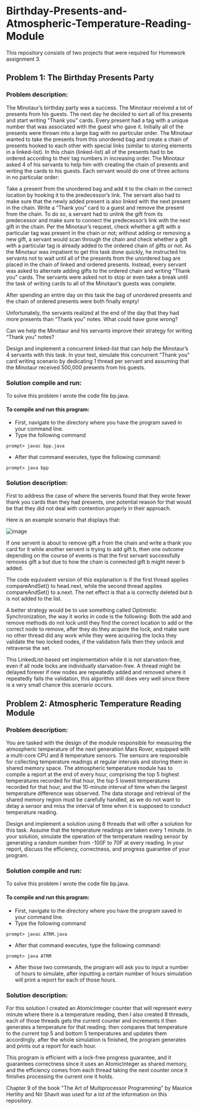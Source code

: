 # Birthday-Presents-and-Atmospheric-Temperature-Reading-Module
This repository consists of two projects that were required for Homework assignment 3.

## Problem 1: The Birthday Presents Party
### Problem description:
The Minotaur’s birthday party was a success. The Minotaur received a lot of presents from his guests. The next day he decided to sort all of his presents and start writing “Thank you” cards. Every present had a tag with a unique number that was associated with the guest who gave it. Initially all of the presents were thrown into a large bag with no particular order. The Minotaur wanted to take the presents from this unordered bag and create a chain of presents hooked to each other with special links (similar to storing elements in a linked-list). In this chain (linked-list) all of the presents had to be ordered according to their tag numbers in increasing order. The Minotaur asked 4 of his servants to help him with creating the chain of presents and writing the cards to his guests. Each servant would do one of three actions in no particular order:

Take a present from the unordered bag and add it to the chain in the correct location by hooking it to the predecessor’s link. The servant also had to make sure that the newly added present is also linked with the next present in the chain.
Write a “Thank you” card to a guest and remove the present from the chain. To do so, a servant had to unlink the gift from its predecessor and make sure to connect the predecessor’s link with the next gift in the chain.
Per the Minotaur’s request, check whether a gift with a particular tag was present in the chain or not; without adding or removing a new gift, a servant would scan through the chain and check whether a gift with a particular tag is already added to the ordered chain of gifts or not.
As the Minotaur was impatient to get this task done quickly, he instructed his servants not to wait until all of the presents from the unordered bag are placed in the chain of linked and ordered presents. Instead, every servant was asked to alternate adding gifts to the ordered chain and writing “Thank you” cards. The servants were asked not to stop or even take a break until the task of writing cards to all of the Minotaur’s guests was complete.

After spending an entire day on this task the bag of unordered presents and the chain of ordered presents were both finally empty!

Unfortunately, the servants realized at the end of the day that they had more presents than “Thank you” notes. What could have gone wrong?

Can we help the Minotaur and his servants improve their strategy for writing “Thank you” notes?

Design and implement a concurrent linked-list that can help the Minotaur’s 4 servants with this task. In your test, simulate this concurrent “Thank you” card writing scenario by dedicating 1 thread per servant and assuming that the Minotaur received 500,000 presents from his guests.

### Solution compile and run:
To solve this problem I wrote the code file bp.java.

#### To compile and run this program:
- First, navigate to the directory where you have the program saved in your command line.
- Type the following command
```
prompt> javac bpp.java
```
- After that command executes, type the following command:
```
prompt> java bpp
```
### Solution description:
First to address the case of where the servents found that they wrote fewer thank you cards than they had presents, one potential reason for that would be that they did not deal with contention properly in their approach. 

Here is an example scenario that displays that:

![image](https://user-images.githubusercontent.com/89872696/163303211-837a59b0-b1bf-4721-87b1-a32c42c66647.png)

If one servent is about to remove gift a from the chain and write a thank you card for it while another servent is trying to add gift b, then one outcome depending on the course of events is that the first servant successfully removes gift a but due to how the chain is connected gift b might never b added.

The code equivalent version of this explanation is if the first thread applies compareAndSet() to head.next, while the second thread applies compareAndSet() to a.next. The net effect is that a is correctly deleted but b is not added to the list. 

A better strategy would be to use something called Optimistic Synchronization, the way it works in code is the following:
Both the add and remove methods do not lock until they find the correct location to add or the correct node to remove, after they do they acquire the lock, and make sure no other thread did any work while they were acquiring the locks they validate the two locked nodes, if the validation fails then they unlock and retraverse the set. 

This LinkedList-based set implementation while it is not starvation-free, even if all node locks are individually starvation-free. A thread might be delayed forever if new nodes are repeatedly added and removed where it repeatedly fails the validation, this algorithm still does very well since there is a very small chance this scenario occurs.

## Problem 2: Atmospheric Temperature Reading Module
### Problem description:
You are tasked with the design of the module responsible for measuring the atmospheric temperature of the next generation Mars Rover, equipped with a multi-core CPU and 8 temperature sensors. The sensors are responsible for collecting temperature readings at regular intervals and storing them in shared memory space. The atmospheric temperature module has to compile a report at the end of every hour, comprising the top 5 highest temperatures recorded for that hour, the top 5 lowest temperatures recorded for that hour, and the 10-minute interval of time when the largest temperature difference was observed. The data storage and retrieval of the shared memory region must be carefully handled, as we do not want to delay a sensor and miss the interval of time when it is supposed to conduct temperature reading. 

Design and implement a solution using 8 threads that will offer a solution for this task. Assume that the temperature readings are taken every 1 minute. In your solution, simulate the operation of the temperature reading sensor by generating a random number from -100F to 70F at every reading. In your report, discuss the efficiency, correctness, and progress guarantee of your program.

### Solution compile and run:
To solve this problem I wrote the code file bp.java.

#### To compile and run this program:
- First, navigate to the directory where you have the program saved in your command line.
- Type the following command
```
prompt> javac ATRM.java
```
- After that command executes, type the following command:
```
prompt> java ATRM
```

- After those two commands, the program will ask you to input a number of hours to simulate, after inputting a certain number of hours simulation will print a report for each of those hours.

### Solution description:
For this solution I created an AtomicInteger counter that will represent every minute where there is a temperature reading, then I also created 8 threads, each of those threads gets the current counter and increments it then generates a temperature for that reading. then compares that temperature to the current top 5 and bottom 5 temperatures and updates them accordingly. after the whole simulation is finished, the program generates and prints out a report for each hour.

This program is efficient with a lock-free progress guarantee, and it guarantees correctness since it uses an AtomicInteger as shared memory, and the efficiency comes from each thread taking the next counter once it finishes processing the current one it holds. 

Chapter 9 of the book "The Art of Multiprocessor Programming" by Maurice Herlihy and Nir Shavit was used for a lot of the information on this repository.
